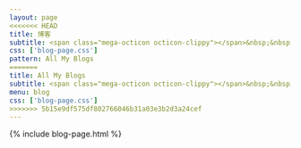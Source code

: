 ```yaml
---
layout: page
<<<<<<< HEAD
title: 博客
subtitle: <span class="mega-octicon octicon-clippy"></span>&nbsp;&nbsp; 记录所学知识
css: ['blog-page.css']
pattern: All My Blogs
=======
title: All My Blogs
subtitle: <span class="mega-octicon octicon-clippy"></span>&nbsp;&nbsp; Take notes about everything new
menu: blog
css: ['blog-page.css']
>>>>>>> 5b15e9df575df802766046b31a03e3b2d3a24cef
---
```

{% include blog-page.html %}